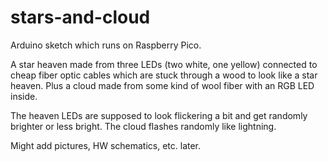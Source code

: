 # stars-and-cloud

Arduino sketch which runs on Raspberry Pico.

A star heaven made from three LEDs (two white, one yellow) connected to cheap fiber optic cables which are stuck through a wood to look like a star heaven. Plus a cloud made from some kind of wool fiber with an RGB LED inside.

The heaven LEDs are supposed to look flickering a bit and get randomly brighter or less bright. The cloud flashes randomly like lightning.

Might add pictures, HW schematics, etc. later.
